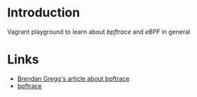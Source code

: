 # Introduction
Vagrant playground to learn about *bpftrace* and *eBPF* in general

# Links
* [Brendan Gregg's article about bpftrace](https://opensource.com/article/19/8/introduction-bpftrace)
* [bpftrace](https://github.com/iovisor/bpftrace)
